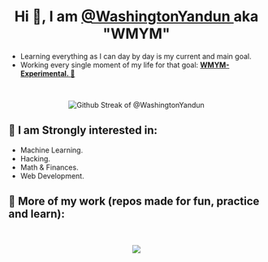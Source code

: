 <h1 align="center" > Hi 👋, I am <a href="https://github.com/WashingtonYandun"> @WashingtonYandun </a> aka "WMYM" </h1>
    
<p>
    <ul>
        <li> Learning everything as I can day by day is my current and main goal. </li>
        <li> Working every single moment of my life for that goal: <b><a href="https://github.com/WMYM-Experimental"> WMYM-Experimental. 🌱 </a></b></li>
    </ul>
</p>

<br>
<p align="center">
  <img alt="Github Streak of @WashingtonYandun" src="http://github-readme-streak-stats.herokuapp.com?user=WashingtonYandun&theme=react&hide_border=true&date_format=M%20j%5B%2C%20Y%5D&stroke=5AA5E7&fire=5AA5E7&currStreakNum=5AA5E7&border=5AA5E7&sideNums=5AA5E7&sideLabels=5AA5E7&ring=5AA5E7&currStreakLabel=5AA5E7"/>
</p>
    
<h2> 👀 I am Strongly interested in: </h2>
<p>
    <ul>
        <li> Machine Learning. </li>
        <li> Hacking. </li>
        <li> Math & Finances. </li>
        <li> Web Development. </li>
    </ul>
</p>

<h2> 🌱 More of my work (repos made for fun, practice and learn): </h2>
<br>
<p align="center">
    <a href="https://github.com/WMYM-Experimental"><image src="https://readme-typing-svg.herokuapp.com?font=Roboto&size=20&color=5AA5E7&center=true&width=410&height=45&lines=WMYM+-+Experimental."></a>
</p>
